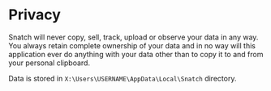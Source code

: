 # Privacy

Snatch will never copy, sell, track, upload or observe your data in any way. You always retain complete ownership of your data and in no way will this application ever do anything with your data other than to copy it to and from your personal clipboard.

Data is stored in `X:\Users\USERNAME\AppData\Local\Snatch` directory.


